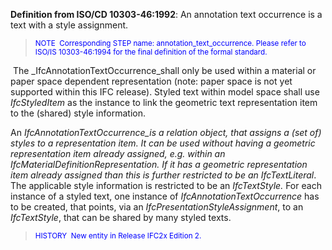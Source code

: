 ﻿**Definition
from ISO/CD 10303-46:1992**: An annotation text occurrence is a text with a style assignment.

> <font color="#0000ff"><small>
NOTE&nbsp;
Corresponding
STEP name: annotation_text_occurrence. Please refer to ISO/IS
10303-46:1994 for the final definition of the formal standard.</small>
  </font>

&nbsp;The _IfcAnnotationTextOccurrence_shall only be used within a material or paper space dependent representation (note: paper space is not yet supported within this IFC release).&nbsp;Styled text within model space shall use _IfcStyledItem_ as the instance to link the geometric text representation item to the (shared) style information.

An _IfcAnnotationTextOccurrence_is a relation object, that assigns a (set of) styles to a representation item. It can be used without having a geometric representation item already assigned, e.g. within an _IfcMaterialDefinitionRepresentation_. If it has a geometric representation item already assigned than this is further restricted to be&nbsp;an _IfcTextLiteral__. The applicable style information is restricted to be an&nbsp;_IfcTextStyle._&nbsp;For each instance of a styled text, one instance of _IfcAnnotationTextOccurrence_ has to be created, that points, via an _IfcPresentationStyleAssignment_, to an _IfcTextStyle_, that can be shared by many styled texts.

> <small><font color="#0000ff">HISTORY&nbsp;
New entity in Release IFC2x Edition 2.</font></small>
